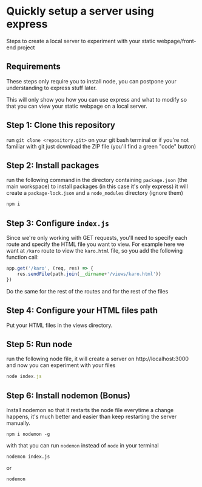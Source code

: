 # Quickly setup a server using express

Steps to create a local server to experiment with your static webpage/front-end project

## Requirements
These steps only require you to install node, you can postpone your understanding to express stuff later.

This will only show you how you can use express and what to modify so that you can view your static webpage on a local server.

## Step 1: Clone this repository
run `git clone <repository.git>` on your git bash terminal or if you're not familiar with git just download the ZIP file (you'll find a green "code" button)

## Step 2: Install packages
run the following command in the directory containing `package.json` (the main workspace) to install packages (in this case it's only express) it will create a `package-lock.json` and a `node_modules` directory (ignore them)
```bash
npm i
```

## Step 3: Configure `index.js` 

Since we're only working with GET requests, you'll need to specify each route and specify the HTML file you want to view.
For example here we want at `/karo` route to view the `karo.html` file, so you add the following function call:

```js
app.get('/karo', (req, res) => {
    res.sendFile(path.join(__dirname+'/views/karo.html'))
})
```
Do the same for the rest of the routes and for the rest of the files

## Step 4: Configure your HTML files path

Put your HTML files in the views directory.

## Step 5: Run node
run the following node file, it will create a server on http://localhost:3000 and now you can experiment with your files
```js
node index.js
```

## Step 6: Install nodemon (Bonus)
Install nodemon so that it restarts the node file everytime a change happens, it's much better and easier than keep restarting the server manually.
```
npm i nodemon -g
```

with that you can run `nodemon` instead of `node` in your terminal

```
nodemon index.js
```
or
```
nodemon
```
